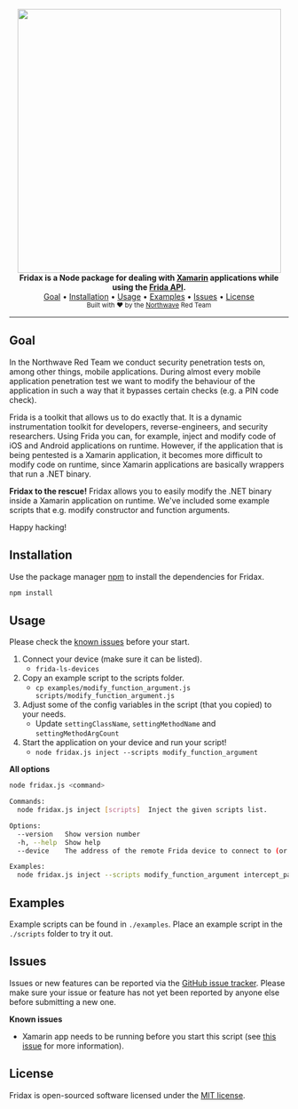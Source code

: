 <p align="center">
    <img src="https://raw.githubusercontent.com/NorthwaveNL/fridax/master/.github/logo_visual.svg?sanitize=true" width="475" />
    <br/>
    <b>Fridax is a Node package for dealing with <a href="https://dotnet.microsoft.com/apps/xamarin">Xamarin</a> applications while using the <a href="https://frida.re/docs/javascript-api/">Frida API</a>.</b>
    <br/>
    <a href="#goal">Goal</a>
    •
    <a href="#installation">Installation</a>
    •
    <a href="#usage">Usage</a>
    •
    <a href="#examples">Examples</a>
    •
    <a href="#issues">Issues</a>
    •
    <a href="#license">License</a>
    <br/>
    <sub>Built with ❤ by the <a href="https://twitter.com/northwave_sec">Northwave</a> Red Team</sub>
    <br/>
</p>
<hr>

## Goal

In the Northwave Red Team we conduct security penetration tests on, among other things, mobile applications. During almost every mobile application penetration test we want to modify the behaviour of the application in such a way that it bypasses certain checks (e.g. a PIN code check).

Frida is a toolkit that allows us to do exactly that. It is a dynamic instrumentation toolkit for developers, reverse-engineers, and security researchers. Using Frida you can, for example, inject and modify code of iOS and Android applications on runtime. However, if the application that is being pentested is a Xamarin application, it becomes more difficult to modify code on runtime, since Xamarin applications are basically wrappers that run a .NET binary.

**Fridax to the rescue!** Fridax allows you to easily modify the .NET binary inside a Xamarin application on runtime. We've included some example scripts that e.g. modify constructor and function arguments.

Happy hacking!

## Installation

Use the package manager [npm](https://www.npmjs.com/) to install the dependencies for Fridax.

```bash
npm install
```

## Usage

Please check the [known issues](#issues) before your start.

1. Connect your device (make sure it can be listed).
    - `frida-ls-devices`
2. Copy an example script to the scripts folder.
    - `cp examples/modify_function_argument.js scripts/modify_function_argument.js`
3. Adjust some of the config variables in the script (that you copied) to your needs.
    - Update `settingClassName`, `settingMethodName` and `settingMethodArgCount`
4. Start the application on your device and run your script!
    - `node fridax.js inject --scripts modify_function_argument`

**All options**

```bash
node fridax.js <command>

Commands:
  node fridax.js inject [scripts]  Inject the given scripts list.

Options:
  --version   Show version number                                                           [boolean]
  -h, --help  Show help                                                                     [boolean]
  --device    The address of the remote Frida device to connect to (or the string "usb")    [default: "usb"]

Examples:
  node fridax.js inject --scripts modify_function_argument intercept_password sql_injection
```

## Examples

Example scripts can be found in `./examples`. Place an example script in the `./scripts` folder to try it out.

## Issues

Issues or new features can be reported via the [GitHub issue tracker](https://github.com/NorthwaveNL/fridax/issues). Please make sure your issue or feature has not yet been reported by anyone else before submitting a new one.

**Known issues**

* Xamarin app needs to be running before you start this script (see [this issue](https://github.com/freehuntx/frida-mono-api/issues/4) for more information).

## License

Fridax is open-sourced software licensed under the [MIT license](https://github.com/NorthwaveNL/fridax/blob/develop/LICENSE.md).
